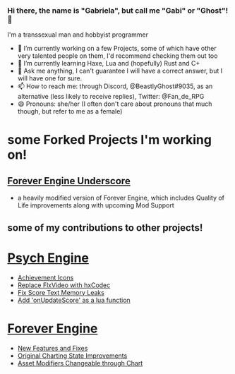 ### Hi there, the name is "Gabriela", but call me "Gabi" or "Ghost"! 👋
I'm a transsexual man and hobbyist programmer

- 🔭 I’m currently working on a few Projects, some of which have other very talented people on them, I'd recommend checking them out too
- 🌱 I’m currently learning Haxe, Lua and (hopefully) Rust and C+
- 💬 Ask me anything, I can't guarantee I will have a correct answer, but I will have one for sure.
- 📫 How to reach me: through Discord, @BeastlyGhost#9035, as an alternative (less likely to receive replies), Twitter: @Fan_de_RPG
- 😄 Pronouns: she/her (I often don't care about pronouns that much though, but refer to me as a female)

# some Forked Projects I'm working on!

## [Forever Engine Underscore](https://github.com/BeastlyGhost/Forever-Engine-Underscore)
* a heavily modified version of Forever Engine, which includes Quality of Life improvements along with upcoming Mod Support

## some of my contributions to other projects!

# [Psych Engine](https://github.com/ShadowMario/FNF-PsychEngine)
* [Achievement Icons](https://github.com/ShadowMario/FNF-PsychEngine/pull/8695)
* [Replace FlxVideo with hxCodec](https://github.com/ShadowMario/FNF-PsychEngine/pull/8985)
* [Fix Score Text Memory Leaks](https://github.com/ShadowMario/FNF-PsychEngine/pull/9337)
* [Add 'onUpdateScore' as a lua function](https://github.com/ShadowMario/FNF-PsychEngine/pull/9656)

# [Forever Engine](https://github.com/Yoshubs/Forever-Engine-Legacy)
* [New Features and Fixes](https://github.com/Yoshubs/Forever-Engine-Legacy/pull/131)
* [Original Charting State Improvements](https://github.com/Yoshubs/Forever-Engine-Legacy/pull/135)
* [Asset Modifiers Changeable through Chart](https://github.com/Yoshubs/Forever-Engine-Legacy/pull/142)
